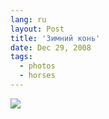 ```yaml
---
lang: ru
layout: Post
title: 'Зимний конь'
date: Dec 29, 2008
tags:
  - photos
  - horses
---
```


![](photo://2008-12-27_5D_0108_Artem_Sapegin)
